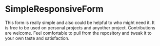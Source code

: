 # SimpleResponsiveForm

This form is really simple and also could be helpful to who might need it. It is free to be used on personal projects and anyother project. Contributions are welcome. Feel comfortable to pull from the repository and tweak it to your own taste and satisfaction.
